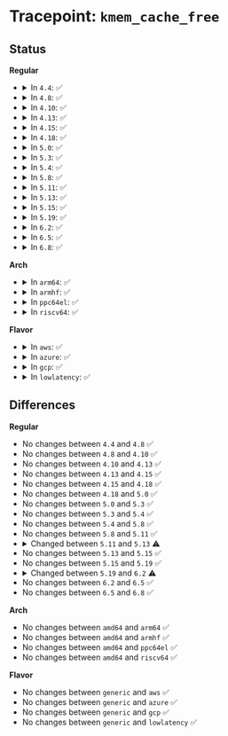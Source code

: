 # Tracepoint: <code>kmem_cache_free</code>

## Status
<b>Regular</b>
<ul>
<li>
<details>
<summary>In <code>4.4</code>: ✅</summary>

Event:

```c
struct trace_event_raw_kmem_free {
    struct trace_entry ent;
    long unsigned int call_site;
    const void *ptr;
    char __data[0];
};
```
Function:

```c
void trace_event_raw_event_kmem_free(void *__data, long unsigned int call_site, const void *ptr);
```
</details>
</li>
<li>
<details>
<summary>In <code>4.8</code>: ✅</summary>

Event:

```c
struct trace_event_raw_kmem_free {
    struct trace_entry ent;
    long unsigned int call_site;
    const void *ptr;
    char __data[0];
};
```
Function:

```c
void trace_event_raw_event_kmem_free(void *__data, long unsigned int call_site, const void *ptr);
```
</details>
</li>
<li>
<details>
<summary>In <code>4.10</code>: ✅</summary>

Event:

```c
struct trace_event_raw_kmem_free {
    struct trace_entry ent;
    long unsigned int call_site;
    const void *ptr;
    char __data[0];
};
```
Function:

```c
void trace_event_raw_event_kmem_free(void *__data, long unsigned int call_site, const void *ptr);
```
</details>
</li>
<li>
<details>
<summary>In <code>4.13</code>: ✅</summary>

Event:

```c
struct trace_event_raw_kmem_free {
    struct trace_entry ent;
    long unsigned int call_site;
    const void *ptr;
    char __data[0];
};
```
Function:

```c
void trace_event_raw_event_kmem_free(void *__data, long unsigned int call_site, const void *ptr);
```
</details>
</li>
<li>
<details>
<summary>In <code>4.15</code>: ✅</summary>

Event:

```c
struct trace_event_raw_kmem_free {
    struct trace_entry ent;
    long unsigned int call_site;
    const void *ptr;
    char __data[0];
};
```
Function:

```c
void trace_event_raw_event_kmem_free(void *__data, long unsigned int call_site, const void *ptr);
```
</details>
</li>
<li>
<details>
<summary>In <code>4.18</code>: ✅</summary>

Event:

```c
struct trace_event_raw_kmem_free {
    struct trace_entry ent;
    long unsigned int call_site;
    const void *ptr;
    char __data[0];
};
```
Function:

```c
void trace_event_raw_event_kmem_free(void *__data, long unsigned int call_site, const void *ptr);
```
</details>
</li>
<li>
<details>
<summary>In <code>5.0</code>: ✅</summary>

Event:

```c
struct trace_event_raw_kmem_free {
    struct trace_entry ent;
    long unsigned int call_site;
    const void *ptr;
    char __data[0];
};
```
Function:

```c
void trace_event_raw_event_kmem_free(void *__data, long unsigned int call_site, const void *ptr);
```
</details>
</li>
<li>
<details>
<summary>In <code>5.3</code>: ✅</summary>

Event:

```c
struct trace_event_raw_kmem_free {
    struct trace_entry ent;
    long unsigned int call_site;
    const void *ptr;
    char __data[0];
};
```
Function:

```c
void trace_event_raw_event_kmem_free(void *__data, long unsigned int call_site, const void *ptr);
```
</details>
</li>
<li>
<details>
<summary>In <code>5.4</code>: ✅</summary>

Event:

```c
struct trace_event_raw_kmem_free {
    struct trace_entry ent;
    long unsigned int call_site;
    const void *ptr;
    char __data[0];
};
```
Function:

```c
void trace_event_raw_event_kmem_free(void *__data, long unsigned int call_site, const void *ptr);
```
</details>
</li>
<li>
<details>
<summary>In <code>5.8</code>: ✅</summary>

Event:

```c
struct trace_event_raw_kmem_free {
    struct trace_entry ent;
    long unsigned int call_site;
    const void *ptr;
    char __data[0];
};
```
Function:

```c
void trace_event_raw_event_kmem_free(void *__data, long unsigned int call_site, const void *ptr);
```
</details>
</li>
<li>
<details>
<summary>In <code>5.11</code>: ✅</summary>

Event:

```c
struct trace_event_raw_kmem_free {
    struct trace_entry ent;
    long unsigned int call_site;
    const void *ptr;
    char __data[0];
};
```
Function:

```c
void trace_event_raw_event_kmem_free(void *__data, long unsigned int call_site, const void *ptr);
```
</details>
</li>
<li>
<details>
<summary>In <code>5.13</code>: ✅</summary>

Event:

```c
struct trace_event_raw_kmem_cache_free {
    struct trace_entry ent;
    long unsigned int call_site;
    const void *ptr;
    u32 __data_loc_name;
    char __data[0];
};
```
Function:

```c
void trace_event_raw_event_kmem_cache_free(void *__data, long unsigned int call_site, const void *ptr, const char *name);
```
</details>
</li>
<li>
<details>
<summary>In <code>5.15</code>: ✅</summary>

Event:

```c
struct trace_event_raw_kmem_cache_free {
    struct trace_entry ent;
    long unsigned int call_site;
    const void *ptr;
    u32 __data_loc_name;
    char __data[0];
};
```
Function:

```c
void trace_event_raw_event_kmem_cache_free(void *__data, long unsigned int call_site, const void *ptr, const char *name);
```
</details>
</li>
<li>
<details>
<summary>In <code>5.19</code>: ✅</summary>

Event:

```c
struct trace_event_raw_kmem_cache_free {
    struct trace_entry ent;
    long unsigned int call_site;
    const void *ptr;
    u32 __data_loc_name;
    char __data[0];
};
```
Function:

```c
void trace_event_raw_event_kmem_cache_free(void *__data, long unsigned int call_site, const void *ptr, const char *name);
```
</details>
</li>
<li>
<details>
<summary>In <code>6.2</code>: ✅</summary>

Event:

```c
struct trace_event_raw_kmem_cache_free {
    struct trace_entry ent;
    long unsigned int call_site;
    const void *ptr;
    u32 __data_loc_name;
    char __data[0];
};
```
Function:

```c
void trace_event_raw_event_kmem_cache_free(void *__data, long unsigned int call_site, const void *ptr, const struct kmem_cache *s);
```
</details>
</li>
<li>
<details>
<summary>In <code>6.5</code>: ✅</summary>

Event:

```c
struct trace_event_raw_kmem_cache_free {
    struct trace_entry ent;
    long unsigned int call_site;
    const void *ptr;
    u32 __data_loc_name;
    char __data[0];
};
```
Function:

```c
void trace_event_raw_event_kmem_cache_free(void *__data, long unsigned int call_site, const void *ptr, const struct kmem_cache *s);
```
</details>
</li>
<li>
<details>
<summary>In <code>6.8</code>: ✅</summary>

Event:

```c
struct trace_event_raw_kmem_cache_free {
    struct trace_entry ent;
    long unsigned int call_site;
    const void *ptr;
    u32 __data_loc_name;
    char __data[0];
};
```
Function:

```c
void trace_event_raw_event_kmem_cache_free(void *__data, long unsigned int call_site, const void *ptr, const struct kmem_cache *s);
```
</details>
</li>
</ul>
<b>Arch</b>
<ul>
<li>
<details>
<summary>In <code>arm64</code>: ✅</summary>

Event:

```c
struct trace_event_raw_kmem_free {
    struct trace_entry ent;
    long unsigned int call_site;
    const void *ptr;
    char __data[0];
};
```
Function:

```c
void trace_event_raw_event_kmem_free(void *__data, long unsigned int call_site, const void *ptr);
```
</details>
</li>
<li>
<details>
<summary>In <code>armhf</code>: ✅</summary>

Event:

```c
struct trace_event_raw_kmem_free {
    struct trace_entry ent;
    long unsigned int call_site;
    const void *ptr;
    char __data[0];
};
```
Function:

```c
void trace_event_raw_event_kmem_free(void *__data, long unsigned int call_site, const void *ptr);
```
</details>
</li>
<li>
<details>
<summary>In <code>ppc64el</code>: ✅</summary>

Event:

```c
struct trace_event_raw_kmem_free {
    struct trace_entry ent;
    long unsigned int call_site;
    const void *ptr;
    char __data[0];
};
```
Function:

```c
void trace_event_raw_event_kmem_free(void *__data, long unsigned int call_site, const void *ptr);
```
</details>
</li>
<li>
<details>
<summary>In <code>riscv64</code>: ✅</summary>

Event:

```c
struct trace_event_raw_kmem_free {
    struct trace_entry ent;
    long unsigned int call_site;
    const void *ptr;
    char __data[0];
};
```
Function:

```c
void trace_event_raw_event_kmem_free(void *__data, long unsigned int call_site, const void *ptr);
```
</details>
</li>
</ul>
<b>Flavor</b>
<ul>
<li>
<details>
<summary>In <code>aws</code>: ✅</summary>

Event:

```c
struct trace_event_raw_kmem_free {
    struct trace_entry ent;
    long unsigned int call_site;
    const void *ptr;
    char __data[0];
};
```
Function:

```c
void trace_event_raw_event_kmem_free(void *__data, long unsigned int call_site, const void *ptr);
```
</details>
</li>
<li>
<details>
<summary>In <code>azure</code>: ✅</summary>

Event:

```c
struct trace_event_raw_kmem_free {
    struct trace_entry ent;
    long unsigned int call_site;
    const void *ptr;
    char __data[0];
};
```
Function:

```c
void trace_event_raw_event_kmem_free(void *__data, long unsigned int call_site, const void *ptr);
```
</details>
</li>
<li>
<details>
<summary>In <code>gcp</code>: ✅</summary>

Event:

```c
struct trace_event_raw_kmem_free {
    struct trace_entry ent;
    long unsigned int call_site;
    const void *ptr;
    char __data[0];
};
```
Function:

```c
void trace_event_raw_event_kmem_free(void *__data, long unsigned int call_site, const void *ptr);
```
</details>
</li>
<li>
<details>
<summary>In <code>lowlatency</code>: ✅</summary>

Event:

```c
struct trace_event_raw_kmem_free {
    struct trace_entry ent;
    long unsigned int call_site;
    const void *ptr;
    char __data[0];
};
```
Function:

```c
void trace_event_raw_event_kmem_free(void *__data, long unsigned int call_site, const void *ptr);
```
</details>
</li>
</ul>

## Differences
<b>Regular</b>
<ul>
<li>
No changes between <code>4.4</code> and <code>4.8</code> ✅
</li>
<li>
No changes between <code>4.8</code> and <code>4.10</code> ✅
</li>
<li>
No changes between <code>4.10</code> and <code>4.13</code> ✅
</li>
<li>
No changes between <code>4.13</code> and <code>4.15</code> ✅
</li>
<li>
No changes between <code>4.15</code> and <code>4.18</code> ✅
</li>
<li>
No changes between <code>4.18</code> and <code>5.0</code> ✅
</li>
<li>
No changes between <code>5.0</code> and <code>5.3</code> ✅
</li>
<li>
No changes between <code>5.3</code> and <code>5.4</code> ✅
</li>
<li>
No changes between <code>5.4</code> and <code>5.8</code> ✅
</li>
<li>
No changes between <code>5.8</code> and <code>5.11</code> ✅
</li>
<li>
<details>
<summary>Changed between <code>5.11</code> and <code>5.13</code> ⚠️</summary>
<ul>
<li>
<b>Event changed. </b>
</li>
<li>
<b>Field added. </b>
<code>u32 __data_loc_name</code>
</li>
<li>
<b>Func changed. </b>
</li>
<li>
<b>Param added. </b>
<code>const char *name</code>
</li>
</ul>
</details>
</li>
<li>
No changes between <code>5.13</code> and <code>5.15</code> ✅
</li>
<li>
No changes between <code>5.15</code> and <code>5.19</code> ✅
</li>
<li>
<details>
<summary>Changed between <code>5.19</code> and <code>6.2</code> ⚠️</summary>
<ul>
<li>
<b>Func changed. </b>
</li>
<li>
<b>Param added. </b>
<code>const struct kmem_cache *s</code>
</li>
<li>
<b>Param removed. </b>
<code>const char *name</code>
</li>
</ul>
</details>
</li>
<li>
No changes between <code>6.2</code> and <code>6.5</code> ✅
</li>
<li>
No changes between <code>6.5</code> and <code>6.8</code> ✅
</li>
</ul>
<b>Arch</b>
<ul>
<li>
No changes between <code>amd64</code> and <code>arm64</code> ✅
</li>
<li>
No changes between <code>amd64</code> and <code>armhf</code> ✅
</li>
<li>
No changes between <code>amd64</code> and <code>ppc64el</code> ✅
</li>
<li>
No changes between <code>amd64</code> and <code>riscv64</code> ✅
</li>
</ul>
<b>Flavor</b>
<ul>
<li>
No changes between <code>generic</code> and <code>aws</code> ✅
</li>
<li>
No changes between <code>generic</code> and <code>azure</code> ✅
</li>
<li>
No changes between <code>generic</code> and <code>gcp</code> ✅
</li>
<li>
No changes between <code>generic</code> and <code>lowlatency</code> ✅
</li>
</ul>
